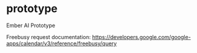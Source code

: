 # prototype
Ember AI Prototype

Freebusy request documentation: https://developers.google.com/google-apps/calendar/v3/reference/freebusy/query
